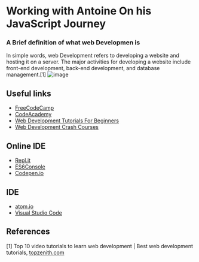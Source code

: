 # Working with Antoine On his JavaScript Journey

### A Brief definition of what web Developmen is

In simple words, web Development refers to developing a website and hosting it on a server. The major activities for developing a website include front-end development, back-end development, and database management.[1]
![image](https://3.bp.blogspot.com/-pjZYL3gweeI/WbbbM8J3akI/AAAAAAAAFrg/hH7luFIxJFEwXcZJyba5Cx0dZl6ECGq2QCLcBGAs/s1600/web%2Bdevelopment.png)

## Useful links
- [FreeCodeCamp](https://learn.freecodecamp.org/)
- [CodeAcademy](https://www.codecademy.com/)
- [Web Development Tutorials For Beginners](https://www.youtube.com/playlist?list=PLoYCgNOIyGAB_8_iq1cL8MVeun7cB6eNc)
- [Web Development Crash Courses](https://www.youtube.com/playlist?list=PLillGF-RfqbYeckUaD1z6nviTp31GLTH8)

## Online IDE
- [Repl.it](https://repl.it)
- [ES6Console](https://es6console.com/)
- [Codepen.io](https://codepen.io/pen/)

## IDE
- [atom.io](https://atom.io)
- [Visual Studio Code](https://code.visualstudio.com/)

## References
[1] Top 10 video tutorials to learn web development | Best web development tutorials, [topzenith.com](https://www.topzenith.com/2017/09/top-10-video-tutorial-to-learn-web-development.html)
